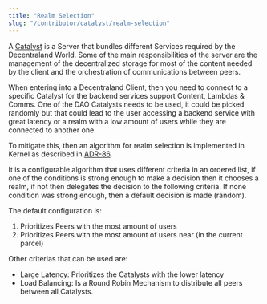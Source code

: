 ```yaml
---
title: "Realm Selection"
slug: "/contributor/catalyst/realm-selection"
---
```


A [Catalyst](https://github.com/decentraland/catalyst) is a Server that bundles different Services required by the Decentraland World. Some of the main responsibilities of the server are the management of the decentralized storage for most of the content needed by the client and the orchestration of communications between peers.

When entering into a Decentraland Client, then you need to connect to a specific Catalyst for the backend services support Content, Lambdas & Comms. One of the DAO Catalysts needs to be used, it could be picked randomly but that could lead to the user accessing a backend service with great latency or a realm with a low amount of users while they are connected to another one.

To mitigate this, then an algorithm for realm selection is implemented in Kernel as described in [ADR-86](https://rfc.decentraland.org/adr/ADR-86).

It is a configurable algorithm that uses different criteria in an ordered list, if one of the conditions is strong enough to make a decision then it chooses a realm, if not then delegates the decision to the following criteria. If none condition was strong enough, then a default decision is made (random).

The default configuration is:
1. Prioritizes Peers with the most amount of users
2. Prioritizes Peers with the most amount of users near (in the current parcel)


Other criterias that can be used are:
- Large Latency: Prioritizes the Catalysts with the lower latency
- Load Balancing: Is a Round Robin Mechanism to distribute all peers between all Catalysts.



